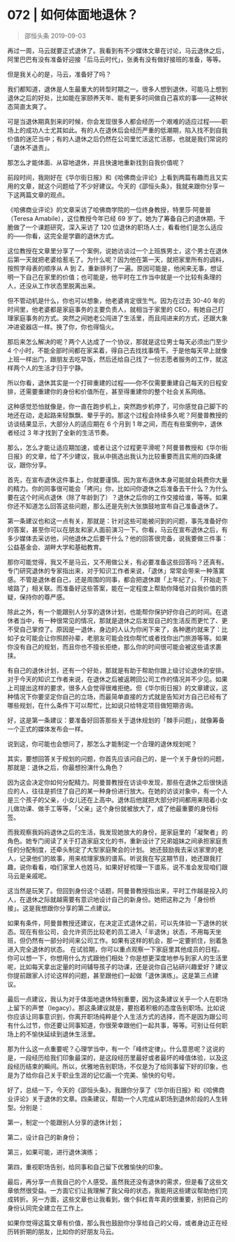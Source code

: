 # 072 | 如何体面地退休？
> 邵恒头条
2019-09-03

再过一周，马云就要正式退休了。我看到有不少媒体文章在讨论，马云退休之后，阿里巴巴有没有准备好迎接「后马云时代」，张勇有没有做好接班的准备，等等。

但是我关心的是，马云，准备好了吗？

我们都知道，退休是人生最重大的转型时期之一。很多人想到退休，可能马上想到退休之后的好处，比如能在家颐养天年、能有更多时间做自己喜欢的事——这种状态简直太爽了。

可是当退休期真到来的时候，你会发现很多人都会经历一个艰难的适应过程——职场上的成功人士尤其如此。有的人在退休后会经历严重的低潮期，陷入找不到自我价值的迷茫当中；有的人退休之后仍然在公司里忙活这忙活那，也就是我们常说的「退休不退责」。

那怎么才能体面、从容地退休，并且快速地重新找到自我价值呢？

前段时间，我刚好在《华尔街日报》和《哈佛商业评论》上看到两篇有趣而且又实用的文章，就这个问题给了不少好建议。今天的《邵恒头条》，我就来跟你分享一下这两篇文章的观点。

《哈佛商业评论》的文章采访了哈佛商学院的一位终身教授，特里莎·阿曼普（Teresa Amabile），这位教授今年已经 69 岁了。她为了筹备自己的退休期，干脆做了一个课题研究，深入采访了 120 位退休的职场人士，看看他们是怎么适应的——你看，这完全是学霸的退休方式。

这位教授在文章里分享了一个案例，说她访谈过一个上班族男士，这个男士在退休后第一天就把老婆给惹毛了。为什么呢？因为他在第一天，就把家里所有的调料，按照字母表的顺序从 A 到 Z，重新排列了一遍。原因可能是，他闲来无事，想证明一下自己在家里的价值；也可能是，他平时在工作当中就是一个比较有条理的人，还没从工作状态里脱离出来。

但不管动机是什么，你也可以想象，他老婆肯定很生气。因为在过去 30-40 年的时间里，他老婆都是家庭事务的主要负责人，就相当于家里的 CEO，有她自己打理家庭事务的方式。突然之间她老公闯进了生活里，而且闯进来的方式，还跟大象冲进瓷器店一样。换了你，你也得恼火。

那后来怎么解决的呢？两个人达成了一个协议，那就是这位男士每天必须出门至少 4 个小时，不能全部时间都在家呆着，得自己去找找事情干。于是他每天早上就像上班一样出门，跟朋友去吃早饭，然后还给自己找了一份志愿者服务的工作，就这样两个人的生活才归于宁静。

所以你看，退休其实是一个打碎重建的过程——你不仅需要重建自己每天的日程安排，还需要重建你的身份和价值所在，甚至得重建你的整个社会关系网络。

这种感觉恐怕就像是，你一直在跑步机上，突然跑步机停了，可你感觉自己脚下的地还在动，走起路来轻飘飘、晕乎乎的。那这个过程会持续多久呢？阿曼普教授的访谈结果显示，大部分人的适应期在 6 个月到 1 年之间，而在有些案例中，退休者经过 3 年才找到了全新的生活节奏。

那么，怎么才能让适应期加速，或者让这个过程更平滑呢？阿曼普教授和《华尔街日报》的文章，给了不少建议，我从中挑选出我认为比较重要而且实用的四条建议，跟你分享。

首先，在宣布退休这件事上，你就要谨慎。因为宣布退休本身可能就会耗费你大量的精力。你的同事很可能会「拷问」你，比如问你退休之后准备去干什么？为什么要在这个时间点退休（除了年龄到了）？退休之后你的工作交接给谁，等等。如果你还不知道怎么回答这些问题，那么还是先别大张旗鼓地宣布自己准备退休了。

第一条建议也和这一点有关，那就是：针对这些可能被问到的问题，事先准备好你的答案，甚至你可以在朋友和家人面前演习一下。你看，马云在宣布退休之后，有多少媒体去采访他，问他退休之后要干什么？他的回答很完备，说我要做三件事：公益基金会、湖畔大学和基础教育。

那你可能觉得，我又不是马云，又不用做公关，有必要准备这些回答吗？还真有。专门研究退休的专家指出来，对于知识工作者来说，「退休」常常会带来一种落寞感。不管是退休者自己，还是周围的同事，都会把退休跟「上年纪了」、「开始走下坡路了」相关联。而准备好这些答案，能在一定程度上帮助你降低对自我价值的质疑，保持你的尊严感。

除此之外，有一个能跟别人分享的退休计划，也能帮你保护好你自己的时间。在退休者当中，有一种很常见的情况，那就是退休之后发现自己的生活反而更忙了、更不受自己掌控了。原因是一退休，身边的人认为你闲下来了，各种邀约就来了：比如子女可能会让你照顾孙辈，老朋友可能会找你帮忙或者找你出门旅游等等。如果你没有自己的规划，而且你也不擅长拒绝，那么你的时间很可能会被这些请求裹挟。

有自己的退休计划，还有一个好处，那就是有助于帮助你跟上级讨论退休的安排。对于今天的知识工作者来说，在退休之后被返聘回公司工作的情况并不少见。如果上司提出这样的要求，很多人会觉得很难拒绝。但《华尔街日报》的文章建议，这种情况下你要坚定你自己的立场，而最简单直接的方式就是告知对方自己已经有了哪些规划，在什么条件下可以帮忙，比如说只给特定项目做短期咨询。

好，这是第一条建议：要准备好回答那些关于退休规划的「棘手问题」，就像筹备一个正式的媒体发布会一样。

说到这，你可能也会想问了，那怎么才能制定一个合理的退休规划呢？

其实，要想回答关于规划的问题，你首先应该问自己的，是一个关于身份的问题，那就是：退休之后，你最想扮演什么角色？

因为这会决定你如何分配精力。阿曼普教授在访谈中发现，那些在退休之后很快适应的人，往往是抓住了自己的某一种身份进行放大。在她的访谈对象中，有一个人是三个孩子的父亲，小女儿还在上高中。退休后他就把大部分时间都用来陪着小女儿做功课、做手工等等，「父亲」这个身份就被放大了，成了他最重要的身份标签。

而我观察我妈妈退休之后的生活，我发现她放大的身份，是家庭里的「凝聚者」的角色。她专门阅读了关于打造家庭文化的书，重新设计了兄弟姐妹之间承担家庭责任的分配制度，还牵头制定了大型家庭聚会的计划。 她还鼓励我去采访家里的老人，记录他们的故事，用来梳理家族的谱系。听说我在写这期节目，她还跟我打趣，说你看看，咱们家里人也姓马，如果好好梳理一下谱系，说不准会发现咱们跟马云是亲戚呢。

这当然是玩笑了。但回到身份这个话题，阿曼普教授指出来，平时工作越是投入的人，在退休之际就越需要有意识地设计自己的新身份。她把这称之为「身份桥接」。这是我想跟你分享的第二点建议。

如果有条件，阿曼普教授还建议，在决定正式退休之前，可以先体验一下退休的状态。现在有些公司，会允许资历比较老的员工进入「半退休」状态，不用每天坐班，但仍然有一部分时间来公司工作。如果有这样的机会，那一定要抓住，别着急进入完全退休的状态。
在试验期，你可以重点观察一下家庭里其他成员的日程。你可以想一下，你想用什么方式跟他们相处？你是想更深度地参与到家人的生活里呢，比如每天拿出定量的时间辅导孩子的功课，还是说你自己钻研兴趣爱好？建议你提前跟家人讨论这样的问题，甚至跟他们一起做「退休演练」。这是第三点建议。

最后一点建议，我认为对于体面地退休特别重要，因为这条建议关乎一个人在职场上留下的声誉（legacy）。那这条建议就是，要抱着积极的态度告别职场。比如说你应该让同事意识到，你离开职场纯粹是个人生活方式的选择，而不是因为跟公司有什么过节，你还要让同事知道，你很荣幸跟他们一起共事，等等。可别让任何职场上的不愉快延续到退休生活里。

那为什么这一点重要呢？心理学当中，有一个「峰终定律」。什么意思呢？这说的是，一段经历给我们印象最深的，是这段经历里最好或者最坏的峰值体验，以及这段经历结束的瞬间。所以，优雅地告别职场，不仅是为了给同事留下好的印象，也是为了给你自己关于职业生涯的记忆画一个完美、愉快的句号。

好了，总结一下，今天的《邵恒头条》，我跟你分享了《华尔街日报》和《哈佛商业评论》关于退休的文章。四条建议，帮助一个人完成从职场到退休阶段的人生转型。分别是：

第一，制定一个能跟别人分享的退休计划；

第二，设计自己的新身份；

第三，如果可能，进行退休演练；

第四，重视职场告别，给同事和自己留下优雅愉快的印象。

最后，再分享一点我自己的个人感受。虽然我还没有退休的需求，但是看了这些文章依然很受益。一方面它们让我理解了我父母的状态，我能用这些建议帮助他们完成转折。另一方面，这些文章也让我看到，做个斜杠青年真的很重要，别把自己的身份认同完全建立在工作上。

如果你觉得这篇文章有价值，那么我也鼓励你分享给自己的父母，或者身边正在经历转折期的朋友，比如你的好朋友马云。

